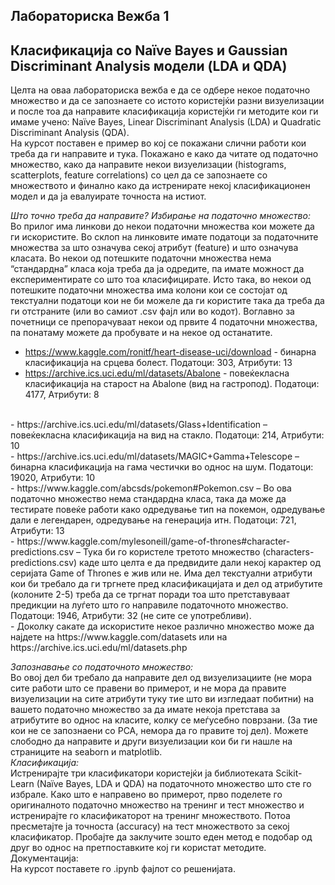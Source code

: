 ## Лабораториска Вежба 1
## Класификација со Naïve Bayes и Gaussian Discriminant Analysis модели (LDA и QDA)

Целта на оваа лабораториска вежба е да се одбере некое податочно множество и да се запознаете со истото користејќи разни визуелизации и после тоа да направите класификација користејќи ги методите кои ги имаме учено: Naïve Bayes, Linear Discriminant Analysis (LDA) и Quadratic Discriminant Analysis (QDA). 
<br>
На курсот поставен е пример во кој се покажани слични работи кои треба да ги направите и тука. Покажано е како да читате од податочно множество, како да направите некои визуелизации (histograms, scatterplots, feature correlations) со цел да се запознаете со множеството и финално како да истренирате некој класификационен модел и да ја евалуирате точноста на истиот. 

_Што точно треба да направите?_
*Избирање на податочно множество:*
<br> 
Во прилог има линкови до некои податочни множества кои можете да ги искористите. Во склоп на линковите имате податоци за податочните множества за што означува секој атрибут (feature) и што означува класата. Во некои од потешките податочни множества нема “стандардна” класа која треба да ја одредите, па имате можност да експериментирате со што тоа класифицирате. Исто така, во некои од потешките податочни множества има колони кои се состојат од текстуални податоци кои не би можеле да ги користите така да треба да ги отстраните (или во самиот .csv фајл или во кодот). Воглавно за почетници се препорачуваат некои од првите 4 податочни множества, па понатаму можете да пробувате и на некое од останатите. 
- https://www.kaggle.com/ronitf/heart-disease-uci/download - бинарна класификација на срцева болест. Податоци: 303, Атрибути: 13   <br>
- https://archive.ics.uci.edu/ml/datasets/Abalone - повеќекласна класификација на старост на Abalone (вид на гастропод).  Податоци: 4177, Атрибути: 8 
<br>
- https://archive.ics.uci.edu/ml/datasets/Glass+Identification – повеќекласна класификација на вид на стакло. Податоци: 214, Атрибути: 10	 
<br>
- https://archive.ics.uci.edu/ml/datasets/MAGIC+Gamma+Telescope – бинарна класификација на гама честички во однос на шум. Податоци: 19020, Атрибути: 10	
<br>
- https://www.kaggle.com/abcsds/pokemon#Pokemon.csv – Во ова податочно множество нема стандардна класа, така да може да тестирате повеќе работи како одредување тип на покемон, одредување дали е легендарен, одредување на генерација итн. Податоци: 721, Атрибути: 13
 <br>
- https://www.kaggle.com/mylesoneill/game-of-thrones#character-predictions.csv – Тука би го користеле третото множество (characters-predictions.csv) каде што целта е да предвидите дали некој карактер од серијата Game of Thrones е жив или не. Има дел текстуални атрибути кои би требало да ги тргнете пред класификацијата и дел од атрибутите (колоните 2-5) треба да се тргнат поради тоа што претставуваат предикции на луѓето што го направиле податочното множество. Податоци: 1946, Атрибути: 32 (не сите се употребливи).  
<br>
- Доколку сакате да искористите некое различно множество може да најдете на https://www.kaggle.com/datasets или на https://archive.ics.uci.edu/ml/datasets.php  
<br>

*Запознавање со податочното множество:*
<br> 
Во овој дел би требало да направите дел од визуелизациите (не мора сите работи што се правени во примерот, и не мора да правите визуелизации на сите атрибути туку тие што ви изгледаат побитни) на вашето податочно множество за да имате некоја претстава за атрибутите во однос на класите, колку се меѓусебно поврзани. (За тие кои не се запознаени со PCA, немора да го правите тој дел). Можете слободно да направите и други визуелизации кои би ги нашле на страниците на seaborn и matplotlib. 
<br>
*Класификација:*
<br>
Истренирајте три класификатори користејќи ја библиотеката Scikit-Learn (Naïve Bayes, LDA и QDA) на податочното множество што сте го избрале. Како што е направено во примерот, прво поделете го оригиналното податочно множество на тренинг и тест множество и истренирајте го класификаторот на тренинг множеството. Потоа пресметајте ја точноста (accuracy) на тест множеството за секој класификатор. Пробајте да заклучите зошто еден метод е подобар од друг во однос на претпоставките кој ги користат методите. 
<br>
Документација:
<br>
На курсот поставете го .ipynb фајлот со решенијата.
